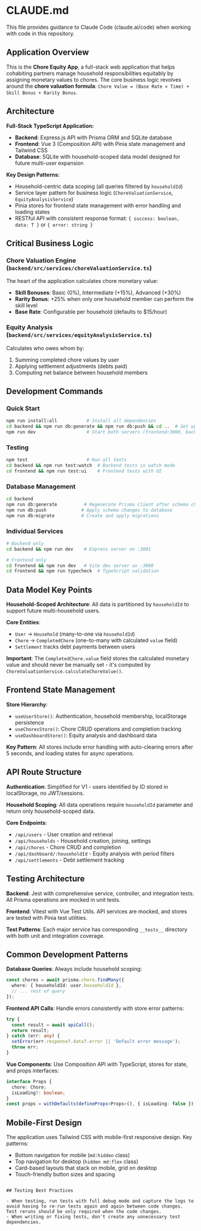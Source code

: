 # CLAUDE.md

This file provides guidance to Claude Code (claude.ai/code) when working with code in this repository.

## Application Overview

This is the **Chore Equity App**, a full-stack web application that helps cohabiting partners manage household responsibilities equitably by assigning monetary values to chores. The core business logic revolves around the **chore valuation formula**: `Chore Value = (Base Rate × Time) + Skill Bonus + Rarity Bonus`.

## Architecture

**Full-Stack TypeScript Application:**
- **Backend**: Express.js API with Prisma ORM and SQLite database
- **Frontend**: Vue 3 (Composition API) with Pinia state management and Tailwind CSS
- **Database**: SQLite with household-scoped data model designed for future multi-user expansion

**Key Design Patterns:**
- Household-centric data scoping (all queries filtered by `householdId`)
- Service layer pattern for business logic (`ChoreValuationService`, `EquityAnalysisService`)
- Pinia stores for frontend state management with error handling and loading states
- RESTful API with consistent response format: `{ success: boolean, data: T }` or `{ error: string }`

## Critical Business Logic

### Chore Valuation Engine (`backend/src/services/choreValuationService.ts`)
The heart of the application calculates chore monetary value:
- **Skill Bonuses**: Basic (0%), Intermediate (+15%), Advanced (+30%)
- **Rarity Bonus**: +25% when only one household member can perform the skill level
- **Base Rate**: Configurable per household (defaults to $15/hour)

### Equity Analysis (`backend/src/services/equityAnalysisService.ts`)
Calculates who owes whom by:
1. Summing completed chore values by user
2. Applying settlement adjustments (debts paid)
3. Computing net balance between household members

## Development Commands

### Quick Start
```bash
npm run install:all           # Install all dependencies
cd backend && npm run db:generate && npm run db:push && cd ..  # Set up database
npm run dev                   # Start both servers (frontend:3000, backend:3001)
```

### Testing
```bash
npm test                      # Run all tests
cd backend && npm run test:watch  # Backend tests in watch mode
cd frontend && npm run test:ui    # Frontend tests with UI
```

### Database Management
```bash
cd backend
npm run db:generate          # Regenerate Prisma client after schema changes
npm run db:push             # Apply schema changes to database
npm run db:migrate          # Create and apply migrations
```

### Individual Services
```bash
# Backend only
cd backend && npm run dev    # Express server on :3001

# Frontend only  
cd frontend && npm run dev   # Vite dev server on :3000
cd frontend && npm run typecheck  # TypeScript validation
```

## Data Model Key Points

**Household-Scoped Architecture**: All data is partitioned by `householdId` to support future multi-household users.

**Core Entities**:
- `User` → `Household` (many-to-one via `householdId`)
- `Chore` → `CompletedChore` (one-to-many with calculated `value` field)
- `Settlement` tracks debt payments between users

**Important**: The `CompletedChore.value` field stores the calculated monetary value and should never be manually set - it's computed by `ChoreValuationService.calculateChoreValue()`.

## Frontend State Management

**Store Hierarchy**:
- `useUserStore()`: Authentication, household membership, localStorage persistence
- `useChoresStore()`: Chore CRUD operations and completion tracking  
- `useDashboardStore()`: Equity analysis and dashboard data

**Key Pattern**: All stores include error handling with auto-clearing errors after 5 seconds, and loading states for async operations.

## API Route Structure

**Authentication**: Simplified for V1 - users identified by ID stored in localStorage, no JWT/sessions.

**Household Scoping**: All data operations require `householdId` parameter and return only household-scoped data.

**Core Endpoints**:
- `/api/users` - User creation and retrieval
- `/api/households` - Household creation, joining, settings
- `/api/chores` - Chore CRUD and completion
- `/api/dashboard/:householdId` - Equity analysis with period filters
- `/api/settlements` - Debt settlement tracking

## Testing Architecture

**Backend**: Jest with comprehensive service, controller, and integration tests. All Prisma operations are mocked in unit tests.

**Frontend**: Vitest with Vue Test Utils. API services are mocked, and stores are tested with Pinia test utilities.

**Test Patterns**: Each major service has corresponding `__tests__` directory with both unit and integration coverage.

## Common Development Patterns

**Database Queries**: Always include household scoping:
```typescript
const chores = await prisma.chore.findMany({
  where: { householdId: user.householdId },
  // ... rest of query
});
```

**Frontend API Calls**: Handle errors consistently with store error patterns:
```typescript
try {
  const result = await apiCall();
  return result;
} catch (err: any) {
  setError(err.response?.data?.error || 'Default error message');
  throw err;
}
```

**Vue Components**: Use Composition API with TypeScript, stores for state, and props interfaces:
```typescript
interface Props {
  chore: Chore;
  isLoading?: boolean;
}
const props = withDefaults(defineProps<Props>(), { isLoading: false });
```

## Mobile-First Design

The application uses Tailwind CSS with mobile-first responsive design. Key patterns:
- Bottom navigation for mobile (`md:hidden` class)
- Top navigation for desktop (`hidden md:flex` class)
- Card-based layouts that stack on mobile, grid on desktop
- Touch-friendly button sizes and spacing
```

## Testing Best Practices

- When testing, run tests with full debug mode and capture the logs to avoid having to re-run tests again and again between code changes. Test reruns should be only required when the code changes.
- When writing or fixing tests, don't create any unnecessary test dependencies.